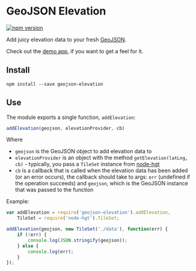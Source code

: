 GeoJSON Elevation
=================

[![npm version](https://img.shields.io/npm/v/geojson-elevation.svg)](https://www.npmjs.com/package/geojson-elevation)

Add juicy elevation data to your fresh [GeoJSON](http://geojson.org/).

Check out the [demo app](http://www.liedman.net/elevation-service/), if you want to get a feel for it.

## Install

```
npm install --save geojson-elevation
```

## Use

The module exports a single function, `addElevation`:

```js
addElevation(geojson, elevationProvider, cb)
```

Where

* `geojson` is the GeoJSON object to add elevation data to
* `elevationProvider` is an object with the method `getElevation(latLng, cb)` - typically,
  you pass a `TileSet` instance from [node-hgt](https://github.com/perliedman/node-hgt)
* `cb` is a callback that is called when the elevation data has been added (or an error occurs),
  the callback should take to args: `err` (undefined if the operation succeeds) and `geojson`, which
  is the GeoJSON instance that was passed to the function

Example:

```js
var addElevation = require('geojson-elevation').addElevation,
    TileSet = require('node-hgt').TileSet;

addElevation(geojson, new TileSet('./data'), function(err) {
    if (!err) {
        console.log(JSON.stringify(geojson));
    } else {
        console.log(err);
    }
});
```
